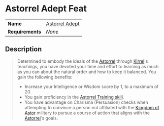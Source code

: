 # Astorrel Adept Feat

| | |
| --- | --- | 
| **Name** | [Astorrel Adept](https://www.dndbeyond.com/feats/549812-astorrel-adept) | feat.1
| **Requirements** | *None* |

## Description

> Determined to embody the ideals of the [Astorrel](../../organisations/government/astorrel/astorrel.md) through [Kirrel](../../gods/deities/kirrel.md)'s teachings, you have devoted your time and effort to learning as much as you can about the natural order and how to keep it balanced. You gain the following benefits:
>
> - Increase your Intelligence or Wisdom score by 1, to a maximum of 20.
> - You gain proficiency in the [Astorrel Training skill](../skills/astorrel-training.md).
> - You have advantage on Charisma (Persuasion) checks when attempting to convince a person not affiliated with the [Kingdom of Astor](../../civilisations/kingdom-of-astor/kingdom-of-astor.md) military to pursue a course of action that aligns with the [Astorrel](../../organisations/government/astorrel/astorrel.md)'s goals.
